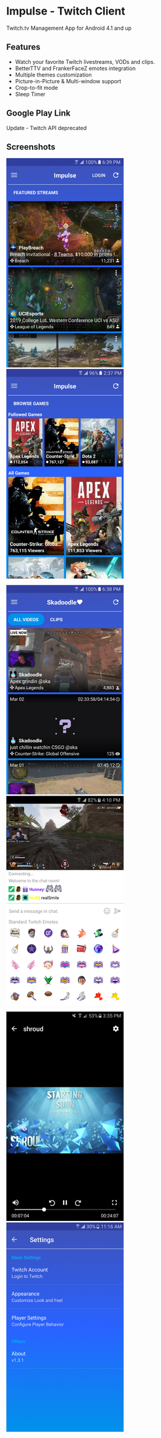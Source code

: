 # Impulse - Twitch Client
Twitch.tv Management App for Android 4.1 and up

Features
-------
- Watch your favorite Twitch livestreams, VODs and clips.
- BetterTTV and FrankerFaceZ emotes integration
- Multiple themes customization
- Picture-in-Picture & Multi-window support
- Crop-to-fit mode
- Sleep Timer

Google Play Link
-------
Update - Twitch API deprecated

Screenshots
-------
<img src="https://github.com/stevetcm/impulsetwitch/blob/master/screenshots/1.png" width="310">　　<img src="https://github.com/stevetcm/impulsetwitch/blob/master/screenshots/2.png" width="310">

<img src="https://github.com/stevetcm/impulsetwitch/blob/master/screenshots/3.png" width="310">　　<img src="https://github.com/stevetcm/impulsetwitch/blob/master/screenshots/4.png" width="310">

<img src="https://github.com/stevetcm/impulsetwitch/blob/master/screenshots/5.png" width="310">　　<img src="https://github.com/stevetcm/impulsetwitch/blob/master/screenshots/6.png" width="310">

